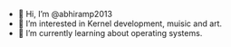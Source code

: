 - 👋 Hi, I’m @abhiramp2013
- 👀 I’m interested in Kernel development, muisic and art.
- 🌱 I’m currently learning about operating systems.

<!---
abhiramp2013/abhiramp2013 is a ✨ special ✨ repository because its `README.md` (this file) appears on your GitHub profile.
You can click the Preview link to take a look at your changes.
--->

